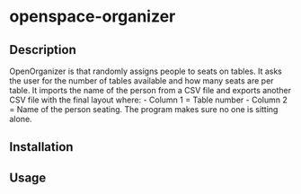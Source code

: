 # openspace-organizer

## Description
OpenOrganizer is that randomly assigns people to seats on tables.
It asks the user for the number of tables available and how many seats are per table. 
It imports the name of the person from a CSV file and exports another CSV file with the final layout where:
    - Column 1 = Table number
    - Column 2 = Name of the person seating.
The program makes sure no one is sitting alone.

## Installation


## Usage

